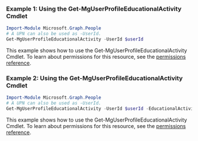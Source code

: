 ### Example 1: Using the Get-MgUserProfileEducationalActivity Cmdlet
```powershell
Import-Module Microsoft.Graph.People
# A UPN can also be used as -UserId.
Get-MgUserProfileEducationalActivity -UserId $userId
```
This example shows how to use the Get-MgUserProfileEducationalActivity Cmdlet.
To learn about permissions for this resource, see the [permissions reference](/graph/permissions-reference).
### Example 2: Using the Get-MgUserProfileEducationalActivity Cmdlet
```powershell
Import-Module Microsoft.Graph.People
# A UPN can also be used as -UserId.
Get-MgUserProfileEducationalActivity -UserId $userId -EducationalActivityId $educationalActivityId
```
This example shows how to use the Get-MgUserProfileEducationalActivity Cmdlet.
To learn about permissions for this resource, see the [permissions reference](/graph/permissions-reference).
